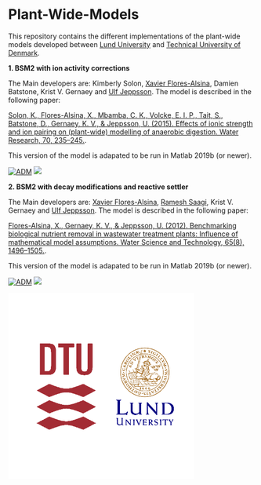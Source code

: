 # Plant-Wide-Models

This repository contains the different implementations of the plant-wide models developed between [Lund University](https://www.iea.lth.se/) and [Technical University of Denmark](https://www.kt.dtu.dk/english/research/prosys).  

<strong>1. BSM2 with ion activity corrections </strong>  

The Main developers are: Kimberly Solon, [Xavier Flores-Alsina](https://github.com/xfalsina), Damien Batstone, Krist V. Gernaey and [Ulf Jeppsson](https://github.com/ulfjeppsson). The model is described in the following paper: 

[Solon, K., Flores-Alsina, X., Mbamba, C. K., Volcke, E. I. P., Tait, S., Batstone, D., Gernaey, K. V., & Jeppsson, U. (2015). Effects of ionic strength and ion pairing on (plant-wide) modelling of anaerobic digestion. Water Research, 70, 235–245.](https://doi.org/10.1016/j.watres.2014.11.035). 

This version of the model is adapated to be run in Matlab 2019b (or newer).

[![ADM](https://img.shields.io/badge/DOWNLOAD%20BSM2%20with%20ion%20activity%20corrections-990000?style=for-the-badge)](https://github.com/wwtmodels/Plant-Wide-Models/releases/download/BSM2_ionactivity/BSM2_ionactivity.zip) [![](https://img.shields.io/github/downloads/wwtmodels/Plant-Wide-Models/BSM2_ionactivity/total?color=990000&label=Downloads&style=for-the-badge)](https://github.com/wwtmodels/Plant-Wide-Models) 

<strong>2. BSM2 with decay modifications and reactive settler </strong>  

The Main developers are: [Xavier Flores-Alsina](https://github.com/xfalsina), [Ramesh Saagi](https://github.com/rsaagi), Krist V. Gernaey and [Ulf Jeppsson](https://github.com/ulfjeppsson). The model is described in the following paper: 

[Flores-Alsina, X., Gernaey, K. V., & Jeppsson, U. (2012). Benchmarking biological nutrient removal in wastewater treatment plants: Influence of mathematical model assumptions. Water Science and Technology, 65(8), 1496–1505.](https://doi.org/10.2166/wst.2012.039).


This version of the model is adapated to be run in Matlab 2019b (or newer).

[![ADM](https://img.shields.io/badge/DOWNLOAD%20BSM2%20with%20decay%20modifications%20and%20reactive%20settler-990000?style=for-the-badge)](https://github.com/wwtmodels/Plant-Wide-Models/releases/download/BSM2_decay_reactivesettler/BSM2_decay_reactivesettler.zip) [![](https://img.shields.io/github/downloads/wwtmodels/Plant-Wide-Models/BSM2_decay_reactivesettler/total?color=990000&label=Downloads&style=for-the-badge)](https://github.com/wwtmodels/Plant-Wide-Models) 


![logo](logo.png)
